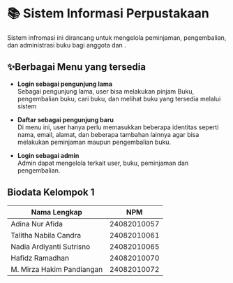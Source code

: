 # 📚 Sistem Informasi Perpustakaan

Sistem infromasi ini dirancang untuk mengelola peminjaman, pengembalian, dan administrasi buku bagi anggota dan .

## ✨Berbagai Menu yang tersedia
- **Login sebagai pengunjung lama**  
  Sebagai pengunjung lama, user bisa melakukan pinjam Buku, pengembalian buku, cari buku, dan melihat buku yang tersedia melalui sistem

- **Daftar sebagai pengunjung baru**  
  Di menu ini, user hanya perlu memasukkan beberapa identitas seperti nama, email, alamat, dan beberapa tambahan lainnya agar bisa melakukan peminjaman maupun pengembalian buku.

- **Login sebagai admin**  
  Admin dapat mengelola terkait user, buku, peminjaman dan pengembalian.

## Biodata Kelompok 1

| Nama Lengkap              | NPM            |
|---------------------------|----------------|
| Adina Nur Afida    | 24082010057    |
| Talitha Nabila Candra    | 24082010061    |
| Nadia Ardiyanti Sutrisno | 24082010065 |
| Hafidz Ramadhan | 24082010070
| M. Mirza Hakim Pandiangan | 24082010072
